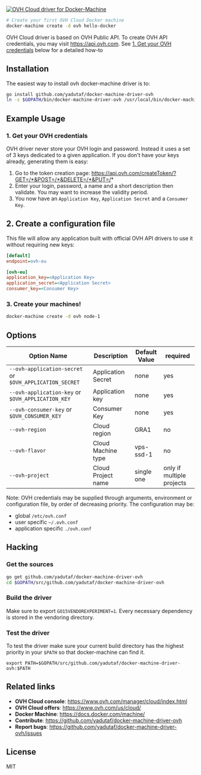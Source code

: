 [![OVH Cloud driver for Docker-Machine](https://raw.githubusercontent.com/yadutaf/docker-machine-driver-ovh/master/img/logo.png)](https://github.com/yadutaf/docker-machine-driver-ovh)

```bash
# Create your first OVH Cloud Docker machine
docker-machine create -d ovh hello-docker
```

OVH Cloud driver is based on OVH Public API. To create OVH
API credentials, you may visit https://api.ovh.com. See
[1. Get your OVH credentials](#1-get-your-ovh-credentials) below for a detailed how-to

## Installation

The easiest way to install ovh docker-machine driver is to:

```bash
go install github.com/yadutaf/docker-machine-driver-ovh
ln -s $GOPATH/bin/docker-machine-driver-ovh /usr/local/bin/docker-machine-driver-ovh
```

## Example Usage

### 1. Get your OVH credentials

OVH driver never store your OVH login and password. Instead it uses a set of
3 keys dedicated to a given application. If you don't have your keys already,
generating them is easy:

1. Go to the token creation page: https://api.ovh.com/createToken/?GET=/*&POST=/*&DELETE=/*&PUT=/*
2. Enter your login, password, a name and a short description then validate. You may want to increase the validity period.
3. You now have an ``Application Key``, ``Application Secret`` and a ``Consumer Key``.

## 2. Create a configuration file

This file will allow any application built with official OVH API drivers to
use it without requiring new keys:

```ini
[default]
endpoint=ovh-eu

[ovh-eu]
application_key=<Application Key>
application_secret=<Application Secret>
consumer_key=<Consumer Key>
```

### 3. Create your machines!

```bash
docker-machine create -d ovh node-1
```

## Options

|Option Name|Description|Default Value|required|
|---|---|---|---|
|``--ovh-application-secret`` or ``$OVH_APPLICATION_SECRET``|Application Secret|none      |yes|
|``--ovh-application-key`` or ``$OVH_APPLICATION_KEY``      |Application key   |none      |yes|
|``--ovh-consumer-key`` or ``$OVH_CONSUMER_KEY``            |Consumer Key      |none      |yes|
|``--ovh-region``                                           |Cloud region      |GRA1      |no|
|``--ovh-flavor``                                           |Cloud Machine type|vps-ssd-1 |no|
|``--ovh-project``                                          |Cloud Project name|single one|only if multiple projects|

Note: OVH credentials may be supplied through arguments, environment or configuration file, by order
of decreasing priority. The configuration may be:

- global ``/etc/ovh.conf``
- user specific ``~/.ovh.conf``
- application specific ``./ovh.conf``

## Hacking

### Get the sources

```bash
go get github.com/yadutaf/docker-machine-driver-ovh
cd $GOPATH/src/github.com/yadutaf/docker-machine-driver-ovh
```

### Build the driver
Make sure to export `GO15VENDOREXPERIMENT=1`. Every necessary dependency is
stored in the vendoring directory.

### Test the driver

To test the driver make sure your current build directory has the highest
priority in your ``$PATH`` so that docker-machine can find it.

```
export PATH=$GOPATH/src/github.com/yadutaf/docker-machine-driver-ovh:$PATH
```

## Related links

- **OVH Cloud console**: https://www.ovh.com/manager/cloud/index.html
- **OVH Cloud offers**: https://www.ovh.com/us/cloud/
- **Docker Machine**: https://docs.docker.com/machine/
- **Contribute**: https://github.com/yadutaf/docker-machine-driver-ovh
- **Report bugs**: https://github.com/yadutaf/docker-machine-driver-ovh/issues

## License

MIT
